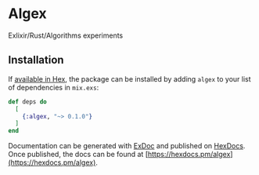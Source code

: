 # Algex

Exlixir/Rust/Algorithms experiments

## Installation

If [available in Hex](https://hex.pm/docs/publish), the package can be installed
by adding `algex` to your list of dependencies in `mix.exs`:

```elixir
def deps do
  [
    {:algex, "~> 0.1.0"}
  ]
end
```

Documentation can be generated with [ExDoc](https://github.com/elixir-lang/ex_doc)
and published on [HexDocs](https://hexdocs.pm). Once published, the docs can
be found at [https://hexdocs.pm/algex](https://hexdocs.pm/algex).

